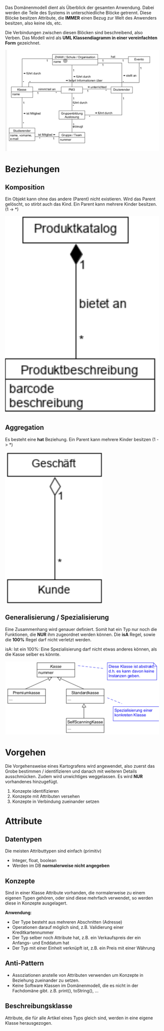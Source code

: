 Das Domänenmodell dient als Überblick der gesamten Anwendung. Dabei werden die Teile des Systems in unterschiedliche Blöcke getrennt. Diese Blöcke besitzen Attribute, die **IMMER** einen Bezug zur Welt des Anwenders besitzen, also keine ids, etc.

Die Verbindungen zwischen diesen Blöcken sind beschreibend, also Verben. Das Modell wird als **UML Klassendiagramm in einer vereinfachten Form** gezeichnet.

![](media/Pasted%20image%2020230602162156.png)

# Beziehungen

## Komposition
Ein Objekt kann ohne das andere (Parent) nicht existieren. Wird das Parent gelöscht, so stirbt auch das Kind. Ein Parent kann mehrere Kinder besitzen. (1 -> \*)

![](media/Pasted%20image%2020230602162417.png)

## Aggregation
Es besteht eine **hat** Beziehung. Ein Parent kann mehrere Kinder besitzen (1 -> \*) 

![](media/Pasted%20image%2020230602162701.png)

## Generalisierung / Spezialisierung
Eine Zusammenhang wird genauer definiert. Somit hat ein Typ nur noch die Funktionen, die **NUR** ihm zugeordnet werden können. Die **isA** Regel, sowie die **100%** Regel darf nicht verletzt werden.

isA: Ist ein
100%: Eine Spezialisierung darf nicht etwas anderes können, als die Kasse selber es könnte.

![](media/Pasted%20image%2020230602162807.png)

# Vorgehen
Die Vorgehensweise eines Kartografens wird angewendet, also zuerst das Grobe bestimmen / identifizieren und danach mit weiteren Details ausschmücken. Zudem wird unwichtiges weggelassen. Es wird **NUR** vorhandenes hinzugefügt.
1. Konzepte identifizieren
2. Konzepte mit Attributen versehen
3. Konzepte in Verbindung zueinander setzen

# Attribute

## Datentypen
Die meisten Attributtypen sind einfach (primitiv)
- Integer, float, boolean
- Werden im DB **normalerweise nicht angegeben**

## Konzepte
Sind in einer Klasse Attribute vorhanden, die normalerweise zu einem eigenen Typen gehören, oder sind diese mehrfach verwendet, so werden diese in Konzepte ausgelagert.

**Anwendung**:
- Der Type besteht aus mehreren Abschnitten (Adresse)
- Operationen darauf möglich sind, z.B. Validierung einer Kreditkartennummer
- Der Typ selber noch Attribute hat, z.B. ein Verkaufspreis der ein Anfangs- und Enddatum hat
- Der Typ mit einer Einheit verknüpft ist, z.B. ein Preis mit einer Währung

## Anti-Pattern
- Assoziationen anstelle von Attributen verwenden um Konzepte in Beziehung zueinander zu setzen.
- Keine Software Klassen im Domänenmodell, die es nicht in der Fachdomäne gibt. z.B. print(), toString(), …

## Beschreibungsklasse
Attribute, die für alle Artikel eines Typs gleich sind, werden in eine eigene Klasse herausgezogen.


